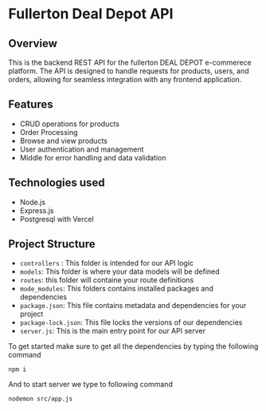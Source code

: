 # Fullerton Deal Depot API

## Overview 
This is the backend REST API for the fullerton DEAL DEPOT e-commerece platform. The API is designed to handle requests for products, users, and orders, allowing for seamless integration with any frontend application.

## Features
- CRUD operations for products
- Order Processing
- Browse and view products
- User authentication and management
- Middle for error handling and data validation

## Technologies used
- Node.js
- Express.js
- Postgresql with Vercel

## Project Structure
* `controllers` : This folder is intended for our API logic
* `models`: This folder is where your data models will be defined
* `routes`: this folder will containe your route definitions
* `mode_modules`: This folders contains installed packages and dependencies
* `package.json`: This file contains metadata and dependencies for your project
* `package-lock.json`: This file locks the versions of our dependencies
* `server.js`: This is the main entry point for our API server


To get started make sure to get all the dependencies by typing the following command 
```
npm i
``````


And to start server we type to following command
```
nodemon src/app.js
``````